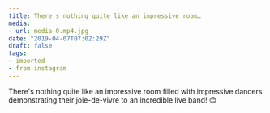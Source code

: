 ```yaml
---
title: There's nothing quite like an impressive room…
media:
- url: media-0.mp4.jpg
date: "2019-04-07T07:02:29Z"
draft: false
tags:
- imported
- from-instagram
---
```

There's nothing quite like an impressive room filled with impressive dancers demonstrating their joie-de-vivre to an incredible live band\! 😊
